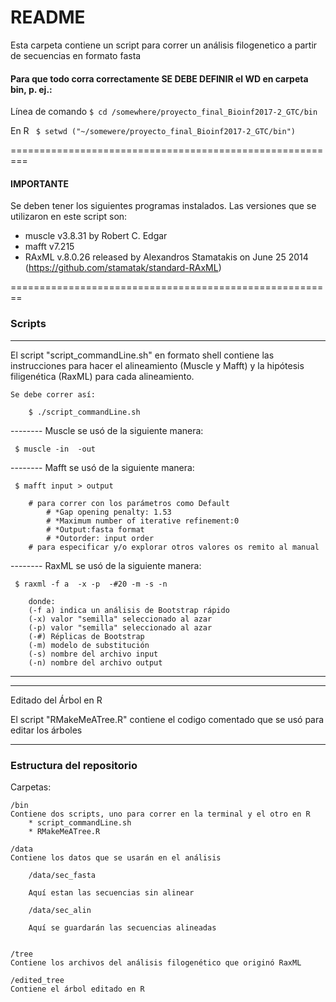 # README

Esta carpeta contiene un script para correr un análisis filogenetico a partir de secuencias en formato fasta 
 
#### Para que todo corra correctamente SE DEBE DEFINIR el WD en carpeta bin, p. ej.:

Línea de comando ``` $ cd /somewhere/proyecto_final_Bioinf2017-2_GTC/bin ```

En R ``` $ setwd ("~/somewere/proyecto_final_Bioinf2017-2_GTC/bin")```

=========================================================
#### IMPORTANTE ####

Se deben tener los siguientes programas instalados. Las versiones que se utilizaron en este script son:

* muscle v3.8.31 by Robert C. Edgar 
* mafft v7.215
* RAxML v.8.0.26 released by Alexandros Stamatakis on June 25 2014 (https://github.com/stamatak/standard-RAxML)

========================================================


### Scripts


*************************
El script "script_commandLine.sh" en formato shell contiene las instrucciones para hacer el alineamiento (Muscle y Mafft) y la hipótesis filigenética (RaxML) para cada alineamiento.

```
Se debe correr así:

	$ ./script_commandLine.sh
```

-------- Muscle se usó de la siguiente manera:
```
 $ muscle -in  -out 
```

-------- Mafft se usó de la siguiente manera: 

```
 $ mafft input > output 

	# para correr con los parámetros como Default 
		# *Gap opening penalty: 1.53
		# *Maximum number of iterative refinement:0
		# *Output:fasta format
		# *Outorder: input order
	# para especificar y/o explorar otros valores os remito al manual 

``` 

-------- RaxML se usó de la siguiente manera:


```
 $ raxml -f a  -x -p  -#20 -m -s -n 

	donde:
	(-f a) indica un análisis de Bootstrap rápido
	(-x) valor "semilla" seleccionado al azar
	(-p) valor "semilla" seleccionado al azar
	(-#) Réplicas de Bootstrap
	(-m) modelo de substitución
	(-s) nombre del archivo input
	(-n) nombre del archivo output
```

**************************


**************************
Editado del Árbol en R

El script "RMakeMeATree.R" contiene el codigo comentado que se usó para editar los árboles

**************************

### Estructura del repositorio 


Carpetas:

```
/bin
Contiene dos scripts, uno para correr en la terminal y el otro en R
	* script_commandLine.sh
	* RMakeMeATree.R

```

```
/data
Contiene los datos que se usarán en el análisis
	
	/data/sec_fasta
	
	Aquí estan las secuencias sin alinear
	
	/data/sec_alin
	
	Aquí se guardarán las secuencias alineadas
	
```
```
/tree
Contiene los archivos del análisis filogenético que originó RaxML 
```
```
/edited_tree
Contiene el árbol editado en R
```






